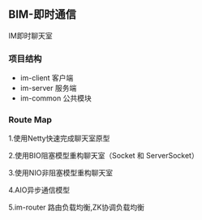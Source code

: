 ## BIM-即时通信

IM即时聊天室

### 项目结构

- im-client 客户端
- im-server 服务端
- im-common 公共模块

### Route Map

1.使用Netty快速完成聊天室原型

2.使用BIO阻塞模型重构聊天室（Socket 和 ServerSocket）

3.使用NIO非阻塞模型重构聊天室

4.AIO异步通信模型

5.im-router 路由负载均衡,ZK协调负载均衡